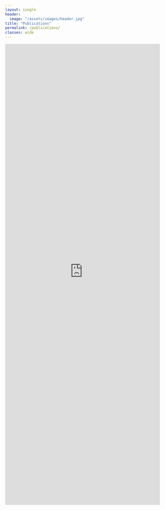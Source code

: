 ```yaml
---
layout: single
header:
  image: "/assets/images/header.jpg"
title: "Publications"
permalink: /publications/
classes: wide
---
```




<iframe src="https://haltools.archives-ouvertes.fr/Public/afficheRequetePubli.php?auteur_exp=Myriam%2C+Bontonou&typdoc=(%27ART%27,%27COMM%27,%27POSTER%27,%27PROCEEDINGS%27,%27ISSUE%27,%27OUV%27,%27COUV%27,%27BLOG%27,%27NOTICE%27,%27TRAD%27,%27PATENT%27,%27OTHER%27,%27REPORT%27,%27THESE%27,%27HDR%27,%27LECTURE%27,%27MEM%27,%27IMG%27,%27VIDEO%27,%27SON%27,%27MAP%27,%27SOFTWARE%27,%27PRESCONF%27,%27CREPORT%27,%27ETABTHESE%27,%27MEMLIC%27,%27NOTE%27,%27OTHERREPORT%27,%27REPACT%27,%27SYNTHESE%27)&CB_auteur=oui&CB_titre=oui&CB_article=oui&CB_resume=oui&langue=Anglais&tri_exp=annee_publi&tri_exp2=typdoc&tri_exp3=date_publi&ordre_aff=TA&Fen=Aff&css=../css/VisuRubriqueEncadre.css" width="100%" height="1500px" frameborder="0"></iframe>
